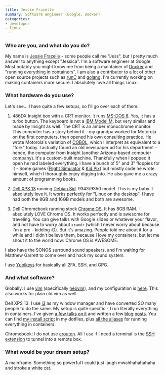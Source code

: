 ```yaml
---
title: Jessie Frazelle
summary: Software engineer (Google, Docker)
categories:
- developer
- linux
---
```


### Who are you, and what do you do?

My name is [Jessie Frazelle](https://blog.jessfraz.com/ "Jessie's website.") - some people call me "Jess", but I pretty much answer to anything except "Jessica". I'm a software engineer at Google. Most notably you might know me from being a maintainer of [Docker][] and "running everything in containers". I am also a contributor to a lot of other open source projects such as [runC][] and [golang][go]. I'm currently working on making containers more secure. I absolutely love all things Linux.

### What hardware do you use?

Let's see... I have quite a few setups, so I'll go over each of them.

1. 486DX Insight box with a CRT monitor. It runs [MS-DOS 6][ms-dos]. Yes, it has a turbo button. The keyboard is not a [IBM Model M][model-m], but very similar and made by Insight as well. The CRT is an amber monochrome monitor. This computer has a story behind it - my grandpa worked for Motorola on the first computers, then opened his own consulting practice. He wrote Motorola's variation of [COBOL][], which I interpret as equivalent to a "fork" today. I actually found an old newspaper ad for his department - hence, the computer from Insight (another Arizona-based computer company). It's a custom-built machine. Thankfully when I popped it open he had labeled everything. I have a bunch of 5" and 3" floppies for it - Some games ([Flight Simulator][microsoft-flight-simulator] & [Kid Pix][kid-pix]) but mostly code he wrote himself, which I thoroughly enjoy digging into. He also gave me a crazy amount of programming books.

2. [Dell XPS 13][xps-13] running [Debian Sid][debian]. 9343/9350 model. This is my baby. I absolutely love it. It works perfectly for "Linux on the desktop". I have had both the 8GB and 16GB models and both are awesome.

3. Dell Chromebook running stock [Chrome OS][chrome-os]. It has 8GB RAM. I absolutely LOVE Chrome OS. It works perfectly and is awesome for traveling. You can give talks with Google slides or whatever your flavor, and not have to worry about `xrandr` (which I never worry about because I'm a pro - kidding :D). But it's amazing. People told me about it for a while and I didn't believe them, because I love my containers, but let me shout it to the world now: Chrome OS is AWESOME.

I also have the SONOS surround sound speakers, and I'm waiting for Matthew Garrett to come over and hack my sound system.

I use [Yubikeys][yubikey] for basically all 2FA, SSH, and GPG.

### And what software?

Globally: I use [vim][] (specifically [neovim][]), and my configuration is [here](https://github.com/jfrazelle/.vim "Jessie's vim config on GitHub."). This also works for plain old vim as well.

Dell XPS 13: I use [i3][] as my window manager and have converted SO many people to do the same. My setup is quite specific - I run literally everything in containers. I've given [a few talks on it](https://www.youtube.com/watch?v=1qlLUf7KtAw "One of Jessie's talks on YouTube, about running everything in containers.") and written a few [blog](https://blog.jessfraz.com/post/runc-containers-on-the-desktop/ "Jessie's post about runC containers on the desktop.") [posts](https://blog.jessfraz.com/post/docker-containers-on-the-desktop/ "Jessie's post about Docker containers on the desktop."). You can find [my install script](https://github.com/jfrazelle/dotfiles/blob/master/bin/install.sh "Jessie's container install script on GitHub.") in my dotfiles, plus [all the aliases](https://github.com/jfrazelle/dotfiles/blob/master/.dockerfunc "Jessie's Docker alias config on GitHub.") for running everything in containers.

Chromebook: I do not use [crouton][]. All I use if I need a terminal is the [SSH extension][secure-shell] to tunnel into a remote box. 

### What would be your dream setup?

A mainframe. Something so powerful I could just laugh mwahhahahahaha and stroke a white cat.

[model-m]: https://en.wikipedia.org/wiki/Model_M_keyboard "A keyboard."
[xps-13]: http://www.dell.com/us/p/xps-13-9333/pd "A 13 inch PC laptop."
[yubikey]: https://www.yubico.com/products/yubikey-hardware/yubikey/ "A USB-based tool for generating one-time passwords."
[chrome-os]: https://en.wikipedia.org/wiki/Chrome_OS "A Linux distribution for running web applications."
[cobol]: https://en.wikipedia.org/wiki/COBOL "A compiled programming language."
[crouton]: https://github.com/dnschneid/crouton "A set of scripts to generate a chroot in Chrome OS."
[debian]: https://www.debian.org/ "A Linux distribution."
[docker]: https://www.docker.com/ "A service and software for building and shipping distributed software."
[go]: https://golang.org/ "A compiled programming language."
[i3]: https://i3wm.org/ "An X window manager."
[kid-pix]: https://en.wikipedia.org/wiki/Kid_Pix "Bitmap drawing software aimed at kids."
[microsoft-flight-simulator]: https://en.wikipedia.org/wiki/Microsoft_Flight_Simulator "A flight simulator game."
[ms-dos]: https://en.wikipedia.org/wiki/MS-DOS "A text-based operating system."
[neovim]: https://neovim.io/ "A refactored vim."
[runc]: https://runc.io/ "A command line tool for running containers."
[secure-shell]: https://chrome.google.com/webstore/detail/secure-shell/pnhechapfaindjhompbnflcldabbghjo "A terminal Chrome extension."
[vim]: https://www.vim.org/ "A command-line text editor."

